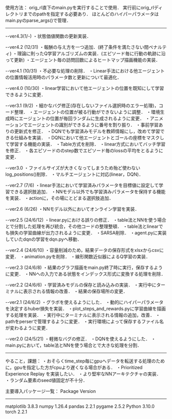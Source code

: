 使用方法：
orig_rl直下のmain.pyを実行することで使用．
実行前にorig_rlディレクトリまでのpathを指定する必要あり．
ほとんどのハイパーパラメータはmain.pyのparse_args()で管理．

---------------------------------
--ver4.3(1/-)
・状態価値関数の更新実装．

--ver4.2 (12/31)
・報酬の与え方を一つ追加．(終了条件を満たさない間ペナルティ)
・理論に則ったQ学習アルゴリズムの実装．(エピソード毎に行動の軌跡に沿って更新)
・エージェント毎の訪問回数によるヒートマップ描画機能の実装．

--ver4.1 (10/31)
・不必要な処理の削除．
・Linear手法における他エージェントの位置情報活用時のパラメータ数と更新について最適化．

--ver4.0 (10/30)
・linear学習において他エージェントの位置を既知にして学習できるように変更．

--ver3.1 (9/2)
・細かなバグ修正(存在しないファイル選択時のエラー処理)，コード整理．
・エージェントの位置が被る行動ができないように調整．
・環境生成時にエージェントの位置が毎回ランダムに生成されるように変更．
・アニメーションでエージェントの識別ができるように番号を割り振り．
・事前学習ありの更新式を修正．
・DQNでも学習済みモデルを教師情報にし，改めて学習できる仕組みを実装．
・DQNにおいて他エージェントとゴールの座標をマスクして学習する機能の実装．
・Table方式を削除．
・linear方式においてバッチ学習を修正．
・各エピソードののstep数でエピソード毎のlossの平均をとるように変更．

--ver3.0
・ファイルサイズが大きくなってしまうため殆ど使わないlog_positions()削除．
・マルチエージェントに対応(linear，DQN)．

--ver2.7 (7/6)
・linear手法において学習済みパラメータを目標値に設定して学習できる選択肢追加．
・NNモデル以外でも学習済みパラメータを保持する機能を実装．
・actionに，その場にとどまる選択肢追加．

--ver2.6 (6/26)
・NNモデル以外においてオンライン学習を実装．

--ver2.5 (24/6/12)
・linear.pyにおける誤りの修正．
・table法とNNを使う場合とで分割した処理を再び統合，その他コードの整理整頓．
・table法とlinearでも損失の学習曲線が出力されるように変更．
・SARSA削除．
・agent.pyに実装していたdqnの学習をdqn.pyへ移動．

--ver2.4 (24/6/10)
・容量削減のため，結果データの保存形式をxlsxからcsvに変更．
・animation.pyを削除．
・線形関数近似器によるQ学習の実装．

--ver2.3 (24/6/8)
・結果のグラフ描画をmain.py終了時に実行，保存するように変更．
・NNへの入力である状態をインデックス形式に変換する処理を削除．

--ver2.2 (24/6/6)
・学習済みモデルの保存と読み込みの実装．
・実行中にターミナルに表示される情報の改善．
・結果の保存場所の変更．

--ver2.1 (24/6/2)
・グラボを使えるようにした．
・動的にハイパーパラメータを決定するhuber損失を実装．
・plot_steps_and_rewards.pyに学習曲線を描画する処理を実装．
・実行中にターミナルに表示される情報の追加，改善．
・pathをperserで管理するように変更．
・実行環境によって保存するファイル名が変わるように変更．

--ver2.0 (24/5/21)
・軽微なバグの修正．
・DQNを使えるようにした．
・main.pyにおいて，table法とNNを使う場合とで大きな処理を分割．

---------------------------------

やること，課題：
・おそらくtime_step毎にgpuへデータを転送する処理のために，gpuを指定した方がcpuより遅くなる場合がある．
・Prioritized Experience Replay を実装したい．
・より堅牢なNNアーキテクチャの実装．
・ランダム要素のseed値固定が不十分．



主要導入パッケージ一覧：
Package                   Version
------------------------- --------------
matplotlib                3.8.3
numpy                     1.26.4
pandas                    2.2.1
pygame                    2.5.2
Python                    3.10.0
torch                     2.2.1